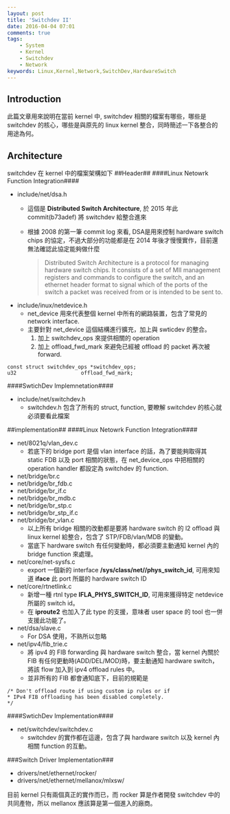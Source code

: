 ```yaml
---
layout: post
title: 'Switchdev II'
date: 2016-04-04 07:01
comments: true
tags:
	- System
	- Kernel
	- Switchdev
	- Network
keywords: Linux,Kernel,Network,SwitchDev,HardwareSwitch
---
```

Introduction
------------  
  此篇文章用來說明在當前 kernel 中, switchdev 相關的檔案有哪些，哪些是 switchdev 的核心，哪些是與原先的 linux kernel 整合，同時簡述一下各整合的用途為何。

<!--more-->


Architecture
------------
  switchdev 在 kernel 中的檔案架構如下
##Header##
####Linux Netowrk Function Integration####
- include/net/dsa.h
	- 這個是 **Distributed Switch Architecture**, 於 2015 年此 commit(b73adef) 將 switchdev 給整合進來
  - 根據 2008 的第一筆 commit log 來看, DSA是用來控制 hardware switch chips 的協定，不過大部分的功能都是在 2014 年後才慢慢實作，目前還無法確認此協定能夠做什麼
  
    >Distributed Switch Architecture is a protocol for managing hardware
    >switch chips.  It consists of a set of MII management registers and
    >commands to configure the switch, and an ethernet header format to
    >signal which of the ports of the switch a packet was received from
    >or is intended to be sent to. 
- include/inux/netdevice.h
  - net_device 用來代表整個 kernel 中所有的網路裝置，包含了常見的 network interface.
  - 主要針對 net_device 這個結構進行擴充，加上與 swticdev 的整合。  
  	 1. 加上 switchdev_ops 來提供相關的 operation
     2. 加上 offload_fwd_mark 來避免已經被 offload 的 packet 再次被 forward.
  
```
const struct switchdev_ops *switchdev_ops;  
u32                     offload_fwd_mark;
```
####SwtichDev Implemnetation####
- include/net/switchdev.h
	- switchdev.h 包含了所有的 struct, function, 要瞭解 switchdev 的核心就必須要看此檔案
  
##implementation##
####Linux Netowrk Function Integration####
  - net/8021q/vlan_dev.c
  	- 若底下的 bridge port 是個 vlan interface 的話，為了要能夠取得其 static FDB 以及 port 相關的狀態，在 net_device_ops 中把相關的 operation handler 都設定為 switchdev 的 function.
  - net/bridge/br.c
  - net/bridge/br_fdb.c
  - net/bridge/br_if.c
  - net/bridge/br_mdb.c
  - net/bridge/br_stp.c
  - net/bridge/br_stp_if.c
  - net/bridge/br_vlan.c
  	- 以上所有 bridge 相關的改動都是要將 hardware switch 的 l2 offload 與 linux kernel 給整合，包含了 STP/FDB/vlan/MDB 的變動。
    - 當底下 hardware switch 有任何變動時，都必須要主動通知 kernel 內的 bridge function 來處理。
  - net/core/net-sysfs.c
  	- export 一個新的 interface **/sys/class/net/<iface>/phys_switch_id**, 可用來知道 **iface** 此 port 所屬的 hardware switch ID
  - net/core/rtnetlink.c
  	- 新增一種 rtnl type **IFLA_PHYS_SWITCH_ID**, 可用來獲得特定 netdevice 所屬的 switch id。
    - 在 **iproute2** 也加入了此 type 的支援，意味者 user space 的 tool 也一併支援此功能了。
  - net/dsa/slave.c
  	- For DSA 使用，不熟所以忽略
  - net/ipv4/fib_trie.c
  	- 將 ipv4 的 FIB forwarding 與 hardware switch 整合，當 kernel 內關於 FIB 有任何更動時(ADD/DEL/MOD)時，要主動通知 hardware switch，將該 flow 加入到 ipv4 offload rules 中。
    - 並非所有的 FIB 都會通知底下，目前的規範是
    
```
/* Don't offload route if using custom ip rules or if
* IPv4 FIB offloading has been disabled completely.
*/
```
  
####SwtichDev Implementation####
- net/switchdev/switchdev.c
	- switchdev 的實作都在這邊，包含了與 hardware switch 以及 kernel 內相關 function 的互動。
  
  
###Switch Driver Implementation###
- drivers/net/ethernet/rocker/
- drivers/net/ethernet/mellanox/mlxsw/

目前 kernel 只有兩個真正的實作而已，而 rocker 算是作者開發 switchdev 中的共同產物，所以 mellanox 應該算是第一個進入的廠商。

